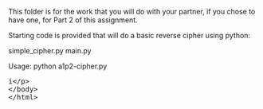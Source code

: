This folder is for the work that you will do with your partner, if you chose to have one, for Part 2 of this assignment.

Starting code is provided that will do a basic reverse cipher using python:

simple_cipher.py
main.py

Usage: python a1p2-cipher.py <plaintext>i